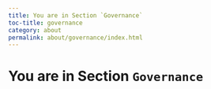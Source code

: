 ```yaml
---
title: You are in Section `Governance`
toc-title: governance
category: about
permalink: about/governance/index.html
---
```

# You are in Section `Governance`
